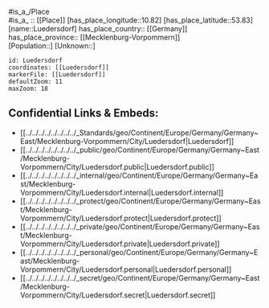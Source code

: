 ﻿---
location: [53.83,10.82] 
mapzoom: [7,12] 
mapmarker: city 
type: City
tags:
- geo/City


SpocWebEntityId: 32173
isDeleted: false
confidential: public

---
#is_a_/Place  
#is_a_ :: [[Place]] 
[has_place_longitude::10.82] 
[has_place_latitude::53.83] 
[name::Luedersdorf] 
has_place_country:: [[Germany]]  
has_place_province:: [[Mecklenburg-Vorpommern]]  
[Population::] 
[Unknown::] 


```leaflet
id: Luedersdorf
coordinates: [[Luedersdorf]] 
markerFile: [[Luedersdorf]] 
defaultZoom: 11 
maxZoom: 18
```


## Confidential Links & Embeds: 
- [[../../../../../../../../_Standards/geo/Continent/Europe/Germany/Germany~East/Mecklenburg-Vorpommern/City/Luedersdorf|Luedersdorf]] 
- [[../../../../../../../../_public/geo/Continent/Europe/Germany/Germany~East/Mecklenburg-Vorpommern/City/Luedersdorf.public|Luedersdorf.public]] 
- [[../../../../../../../../_internal/geo/Continent/Europe/Germany/Germany~East/Mecklenburg-Vorpommern/City/Luedersdorf.internal|Luedersdorf.internal]] 
- [[../../../../../../../../_protect/geo/Continent/Europe/Germany/Germany~East/Mecklenburg-Vorpommern/City/Luedersdorf.protect|Luedersdorf.protect]] 
- [[../../../../../../../../_private/geo/Continent/Europe/Germany/Germany~East/Mecklenburg-Vorpommern/City/Luedersdorf.private|Luedersdorf.private]] 
- [[../../../../../../../../_personal/geo/Continent/Europe/Germany/Germany~East/Mecklenburg-Vorpommern/City/Luedersdorf.personal|Luedersdorf.personal]] 
- [[../../../../../../../../_secret/geo/Continent/Europe/Germany/Germany~East/Mecklenburg-Vorpommern/City/Luedersdorf.secret|Luedersdorf.secret]] 
